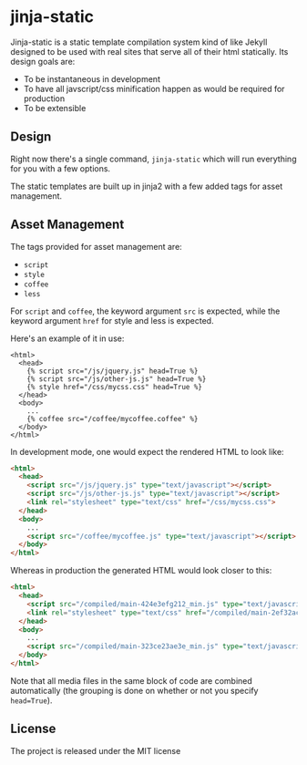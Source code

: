 # jinja-static

Jinja-static is a static template compilation system kind of like Jekyll designed to be used
with real sites that serve all of their html statically. Its design goals are:

 - To be instantaneous in development
 - To have all javscript/css minification happen as would be required for production
 - To be extensible

## Design

Right now there's a single command, `jinja-static` which will run everything for you with a few options.

The static templates are built up in jinja2 with a few added tags for asset management.


## Asset Management

The tags provided for asset management are:

 - `script`
 - `style`
 - `coffee`
 - `less`

For `script` and `coffee`, the keyword argument `src` is expected, while the keyword argument `href` for style and less is expected.

Here's an example of it in use:

```jinja
<html>
  <head>
    {% script src="/js/jquery.js" head=True %}
    {% script src="/js/other-js.js" head=True %}
    {% style href="/css/mycss.css" head=True %}
  </head>
  <body>
    ...
    {% coffee src="/coffee/mycoffee.coffee" %}
  </body>
</html>
```

In development mode, one would expect the rendered HTML to look like:

```html
<html>
  <head>
    <script src="/js/jquery.js" type="text/javascript"></script>
    <script src="/js/other-js.js" type="text/javascript"></script>
    <link rel="stylesheet" type="text/css" href="/css/mycss.css">
  </head>
  <body>
    ...
    <script src="/coffee/mycoffee.js" type="text/javascript"></script>
  </body>
</html>
```

Whereas in production the generated HTML would look closer to this:

```html
<html>
  <head>
    <script src="/compiled/main-424e3efg212_min.js" type="text/javascript"></script>
    <link rel="stylesheet" type="text/css" href="/compiled/main-2ef32ac2a3_min.css">
  </head>
  <body>
    ...
    <script src="/compiled/main-323ce23ae3e_min.js" type="text/javascript"></script>
  </body>
</html>
```

Note that all media files in the same block of code are combined automatically (the grouping is done on whether or not you specify `head=True`).


## License

The project is released under the MIT license